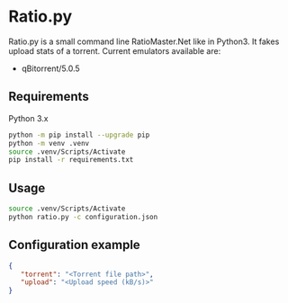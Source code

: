 # Ratio.py

Ratio.py is a small command line RatioMaster.Net like in Python3. It fakes upload stats of a torrent. 
Current emulators available are:
* qBitorrent/5.0.5

## Requirements
Python 3.x
```bash
python -m pip install --upgrade pip
python -m venv .venv
source .venv/Scripts/Activate
pip install -r requirements.txt
```

## Usage
```bash
source .venv/Scripts/Activate
python ratio.py -c configuration.json 
```

## Configuration example
```json
{
   "torrent": "<Torrent file path>",
   "upload": "<Upload speed (kB/s)>"
}
```
